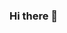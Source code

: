 ### Hi there 👋

<!--
**DGibson23/DGibson23** is a ✨ _special_ ✨ repository because its `README.md` (this file) appears on your GitHub profile.

Here are some ideas to get you started:

- 🔭 I’m currently working on learning to code
- 🌱 I’m currently learning Java
- 💬 Ask me about life
- 📫 How to reach me: N/A
- 😄 Pronouns: She/Her
- ⚡ Fun fact: I am a second dregree black belt, I love to sew and garden!
-->
